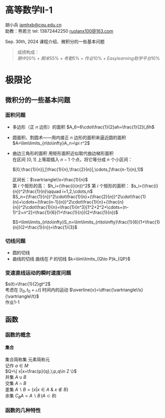 # 高等数学II-1 

胡小兵 <iamhxb@cqu.edu.cn>  
助教：熊若兰 tel: 13872442250 <ruolanx100@163.com>  

Sep. 30th, 2024 课程介绍、微积分的一些基本问题  

>成绩构成：  
$期中20\%+期末55\%+考勤5\%+作业10\%+Easylearning助学平台10\%$  

# 极限论     
## 微积分的一些基本问题
### 面积问题
- 多边形（正 $n$ 边形）的面积 $A_6=6\cdot\frac{1}{2}ah=\frac{1}{2}l_6h$
- 圆面积、割圆术——用内接正 $n$ 边形的面积来逼近圆的面积  
  $A=\lim\limits_{n\to\infty}A_n=\pi r^2$
- 曲边三角形的面积  用矩形面积近似取代曲边梯形面积  
  在区间 $[0,1]$ 上等距插入 $n-1$ 个点，将它等分成 $n$ 个小区间：  

  $[0,\frac{1}{n}],[\frac{1}{n},\frac{2}{n}],\cdots,[\frac{n-1}{n},1]$  

  区间长：$\vartriangle\!x=\frac{1}{n}$  
  第 $i$ 个矩形的高： $h_i=(\frac{i}{n})^2$
  第 $i$ 个矩形的面积： $s_i=(\frac{i}{n})^2\frac{1}{n}\qquad i=1,2,\cdots,n$  
  $S_n=(\frac{1}{n})^2\cdot\frac{1}{n}+(\frac{2}{n})^2\cdot\frac{1}{n}+\cdots+(\frac{n-1}{n})^2\cdot\frac{1}{n}+(\frac{n}{n})^2\cdot\frac{1}{n}=\frac{1}{n^3}[1^2+2^2+\cdots+(n-1)^2+n^2]=\frac{1}{6}(1+\frac{1}{n})(2+\frac{1}{n})$  
  
  $S=\lim\limits_{n\to\infty}S_n=\lim\limits_{n\to\infty}\frac{1}{6}(1+\frac{1}{n})(2+\frac{1}{n})=\frac{1}{3}$

### 切线问题  
- 圆的切线  
- 曲线的切线 曲线在 $P$ 的切线 $k=\lim\limits_{Q\to P}k_{QP}$
### 变速直线运动的瞬时速度问题  
$s(t)=\frac{1}{2}gt^2$  
考虑在 $[t_0,t_0+\vartriangle\!t]$ 时间内的运动
$\overline{v}=\dfrac{\vartriangle\!s}{\vartriangle\!t}$  
作业1-1
## 函数
### 函数的概念  
#### 集合
集合简称集 元素简称元  
记作 $a\in M$  
$Q=\{ x|x=\frac{p}{q},\;p,q\in Z \}$  
并集 $A\cup B$  
交集 $A\cap B$  
差集 $A\backslash B=\left\{ x|x\in A \ \&\ x\notin B\right\}$  
余集 $C_BA=A\backslash B\,(A\subset B)$
### 函数的几种特性